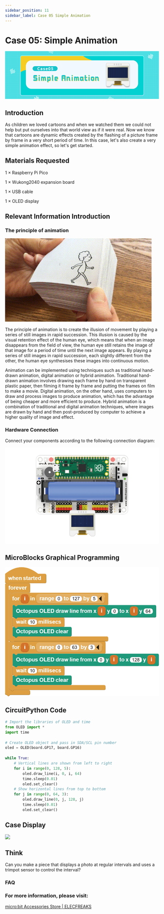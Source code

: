 ```yaml
---
sidebar_position: 11
sidebar_label: Case 05 Simple Animation
---
```



# Case 05: Simple Animation

![](./images/wukong2040-inventors-case05-01.png)

## Introduction

As children we loved cartoons and when we watched them we could not help but put ourselves into that world view as if it were real. Now we know that cartoons are dynamic effects created by the flashing of a picture frame by frame in a very short period of time. In this case, let's also create a very simple animation effect, so let's get started.

## Materials Requested

1 × Raspberry Pi Pico

1 × Wukong2040 expansion board

1 × USB cable

1 × OLED display

## Relevant Information Introduction

### The principle of animation

![](./images/wukong2040-inventors-case05-02.gif)

The principle of animation is to create the illusion of movement by playing a series of still images in rapid succession. This illusion is caused by the visual retention effect of the human eye, which means that when an image disappears from the field of view, the human eye still retains the image of that image for a period of time until the next image appears. By playing a series of still images in rapid succession, each slightly different from the other, the human eye synthesises these images into continuous motion.

Animation can be implemented using techniques such as traditional hand-drawn animation, digital animation or hybrid animation. Traditional hand-drawn animation involves drawing each frame by hand on transparent plastic paper, then filming it frame by frame and putting the frames on film to make a movie. Digital animation, on the other hand, uses computers to draw and process images to produce animation, which has the advantage of being cheaper and more efficient to produce. Hybrid animation is a combination of traditional and digital animation techniques, where images are drawn by hand and then post-produced by computer to achieve a higher quality of image and effect.

### Hardware Connection

Connect your components according to the following connection diagram:

![](./images/wukong2040-inventors-case04-06.png)

## MicroBlocks Graphical Programming

![](./images/wukong2040-inventors-case05-05.png)

## CircuitPython Code

```python
# Import the libraries of OLED and time
from OLED import *
import time

# Create OLED object and pass in SDA/SCL pin number
oled = OLED(board.GP17, board.GP16)

while True:
    # Vertical lines are shown from left to right
    for i in range(0, 128, 5):
        oled.draw_line(i, 0, i, 64)
        time.sleep(0.01)
        oled.set_clear()
    # Show horizontal lines from top to bottom
    for j in range(0, 64, 3):
        oled.draw_line(0, j, 128, j)
        time.sleep(0.01)
        oled.set_clear()
```

## Case Display

![](./images/wukong2040-inventors-kit-case05-06.gif)

## Think

Can you make a piece that displays a photo at regular intervals and uses a trimpot sensor to control the interval?



### FAQ



### For more information, please visit:

[micro:bit Accessories Store | ELECFREAKS](https://www.elecfreaks.com/)

